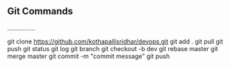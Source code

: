 ## Git Commands

................

git clone https://github.com/kothapallisridhar/devops.git
git add .
git pull
git push
git status
git log
git branch
git checkout -b dev
git rebase master
git merge master
git commit -m "commit message"
git push
